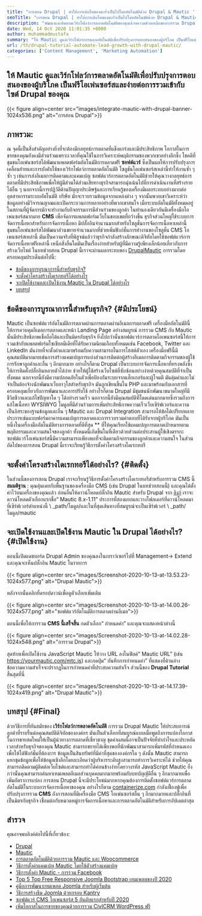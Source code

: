 ```yaml
---
title: "การสอน Drupal | ทำให้การเติบโตของตะกั่วเป็นไปโดยอัตโนมัติด้วย Drupal & Mautic '" 
seoTitle: "การสอน Drupal | ทำให้การเติบโตของตะกั่วเป็นไปโดยอัตโนมัติด้วย Drupal & Mautic" 
description: "พัฒนาและติดตามเวิร์กโฟลว์การตลาดอัตโนมัติของคุณด้วยความช่วยเหลือของการรวม Drupal Mautic ทำตามการสอน Drupal นี้เพื่อเรียนรู้ขั้นตอนการรวม" 
date: Wed, 14 Oct 2020 11:01:35 +0000
author: muhammadmustafa
summary: "ให้ Mautic ดูแลเวิร์กโฟลว์การตลาดอัตโนมัติเพื่อปรับปรุงการตอบสนองของผู้บริโภค เป็นฟรีโอเพ่นซอร์สและง่ายต่อการรวมเข้ากับไซต์ Drupal ของคุณ" 
url: /th/drupal-tutorial-automate-lead-growth-with-drupal-mautic/
categories: ['Content Management', 'Marketing Automation']
---
```


## ให้ Mautic ดูแลเวิร์กโฟลว์การตลาดอัตโนมัติเพื่อปรับปรุงการตอบสนองของผู้บริโภค เป็นฟรีโอเพ่นซอร์สและง่ายต่อการรวมเข้ากับไซต์ Drupal ของคุณ

{{< figure align=center src="images/integrate-mautic-with-drupal-banner-1024x536.png" alt="การสอน Drupal">}}


## ภาพรวม:
ณ จุดนี้เป็นสิ่งสำคัญอย่างยิ่งที่จะต้องมีกลยุทธ์การตลาดที่แข็งแกร่งและมีประสิทธิภาพ โอกาสในการขายของคุณยังคงมีส่วนร่วมเพราะเวลาที่คุณใช้ในการวิเคราะห์พฤติกรรมของพวกเขาอย่างลึกซึ้ง โชคดีที่ชุมชนโอเพ่นซอร์สได้พัฒนาแพลตฟอร์มอัตโนมัติการตลาดฟรี **ซอฟต์แวร์**  ซึ่งเป็นผลให้การปรับปรุงการเคลื่อนย้ายและการบังคับใช้ของเวิร์กโฟลว์การตลาดอัตโนมัติ โซลูชันโอเพ่นซอร์สเหล่านี้ทำให้งานซ้ำ ๆ ซ้ำ ๆ เช่นการส่งอีเมลการติดตามและแคมเปญ ซอฟต์แวร์การตลาดอัตโนมัติช่วยให้คุณวางกลยุทธ์การตลาดที่มีประสิทธิภาพเพื่อให้ผู้มีส่วนได้ส่วนเสียทางธุรกิจสามารถมุ่งเน้นไปที่การดำเนินงานที่สร้างรายได้อื่น ๆ นอกจากนี้การปฏิวัติด้านปัญญาประดิษฐ์และการเรียนรู้ของเครื่องมีผลกระทบอย่างมากต่ออุตสาหกรรมระบบอัตโนมัติ บริษัท มักจะรวบรวมข้อมูลจากแหล่งต่าง ๆ จากนั้นพวกเขาวิเคราะห์ว่าข้อมูลอย่างมีวิจารณญาณและเปิดกระบวนการหลายอย่างที่พวกเขาสนใจ เมื่อระบบอัตโนมัติทั้งหมดอยู่ในสถานที่ผู้จัดการมักจะทำงานกับกิจกรรมการมีส่วนร่วมของลูกค้า
ในทำนองเดียวกันมีเครื่องมือโอเพนซอร์สมากมาย **CMS**  เพื่อจัดการแพลตฟอร์มเว็บในขอบเขตที่กว้างขึ้น ธุรกิจส่วนใหญ่ใช้ระบบการจัดการเนื้อหาสำหรับการจัดการเนื้อหา มีปลั๊กอินจำนวนมากสำหรับโซลูชั่นการจัดการเนื้อหาเหล่านี้ ชุมชนโอเพ่นซอร์สได้พัฒนาส่วนขยายจำนวนมากที่ช่วยเพิ่มฟังก์ชั่นการทำงานของโซลูชั่น CMS โอเพนซอร์สเหล่านี้ มันเป็นความจริงที่พิสูจน์แล้วว่าธุรกิจกำลังสร้างลักษณะดิจิทัลโดยใช้ซอฟต์แวร์การจัดการเนื้อหาฟรีเหล่านี้ เหนือสิ่งอื่นใดมันเป็นเรื่องง่ายสำหรับผู้ที่มีความรู้เพียงเล็กน้อยเกี่ยวกับการสร้างเว็บไซต์ ในบทช่วยสอน Drupal นี้เราจะผ่านผลกระทบของ [Drupal][2][Mautic][1] การรวมโดยครอบคลุมประเด็นต่อไปนี้:
  * [ข้อดีของการบูรณาการนี้สำหรับธุรกิจ?][3]
  * [จะตั้งค่าโครงสร้างไดเรกทอรีได้อย่างไร][4]
  * [จะเปิดใช้งานและเปิดใช้งาน Mautic ใน Drupal ได้อย่างไร][5]
  * [บทสรุป][6]

## ข้อดีของการบูรณาการนี้สำหรับธุรกิจ?   {#มีประโยชน์}
Mautic เป็นซอฟต์แวร์อัตโนมัติการตลาดผ่านการตลาดผ่านอีเมลการตลาดฟรี เครื่องมืออัตโนมัตินี้ให้การควบคุมอีเมลการตลาดและหน้า Landing Page อย่างสมบูรณ์ การรวม CMS กับ Mautic นั้นมีประสิทธิภาพเชื่อถือได้และเป็นมิตรกับธุรกิจ ยิ่งไปกว่านั้นซอฟต์แวร์การตลาดโอเพนซอร์สนี้ให้การรวมเข้ากับแพลตฟอร์มโซเชียลมีเดียที่ได้รับความนิยมเกือบทั้งหมดเช่น Facebook, Twitter และ LinkedIn มันง่ายที่จะตั้งค่าและมาพร้อมกับความสามารถในการโฮสต์ตัวเอง เครื่องมือฟรีนี้มีคุณสมบัติมากมายเช่นการสร้างแคมเปญการแบ่งส่วนการติดต่อผู้สร้างอีเมลการติดตามกิจกรรมของผู้ใช้การรักษาลูกค้าและอื่น ๆ อีกมากมาย อย่างไรก็ตาม Drupal เป็นระบบการจัดการเนื้อหาที่ทรงพลังซึ่งให้การติดตั้งปลั๊กอินหลายตัวได้ง่าย ช่วยให้ผู้ใช้สร้างเว็บไซต์ที่ซับซ้อนอย่างง่ายด้วยคุณสมบัติที่จำเป็นทั้งหมด นอกจากนี้ยังมีความปลอดภัยในตัวเพื่อป้องกันระบบจากแฮ็กเกอร์และผู้โจมตี มันคุ้มค่าและไม่จำเป็นต้องจ้างนักพัฒนาเว็บอาวุโสสำหรับธุรกิจ
มันถูกเขียนขึ้นใน PHP และมาพร้อมกับเอกสารที่ครอบคลุมเกี่ยวกับการพัฒนาและการปรับใช้ อย่างไรก็ตาม Drupal มีชุมชนนักพัฒนาขนาดใหญ่ที่มีชีวิตชีวาและแก้ไขปัญหาใด ๆ ได้อย่างรวดเร็ว นอกจากนี้ยังมีคุณสมบัติที่โดดเด่นมากมายซึ่งรวมถึงการแก้ไขเนื้อหา WYSIWYG โมดูลที่มีส่วนร่วมการเพิ่มประสิทธิภาพความเร็วเว็บเซิร์ฟเวอร์และความเป็นอิสระของฐานข้อมูลและอื่น ๆ Mautic และ Drupal Integration สามารถให้ข้อได้เปรียบหลายประการเช่นแบบฟอร์มอาคารแคมเปญการตลาดและการรวบรวมคำตอบที่ได้รับจากผู้บริโภค มันเป็นหนึ่งในเครื่องมืออัตโนมัติทางการตลาดที่ดีที่สุด ** ที่ให้คุณเรียกใช้แคมเปญการตลาดเป้าหมายตามพฤติกรรมและความสนใจของลูกค้า ทั้งหมดนี้เกิดขึ้นในที่เดียวด้วยส่วนต่อประสานผู้ใช้เชิงตรรกะ ซอฟต์แวร์โอเพ่นซอร์สนี้มีความสามารถเพียงพอที่จะติดตามกิจกรรมของลูกค้าและความสนใจ ในส่วนถัดไปของการสอน Drupal นี้เราจะเรียนรู้วิธีการตั้งค่าโครงสร้างไดเรกทอรี

## จะตั้งค่าโครงสร้างไดเรกทอรีได้อย่างไร?   {#ติดตั้ง}
ในส่วนนี้ของการสอน Drupal เราจะเรียนรู้วิธีการตั้งค่าโครงสร้างไดเรกทอรีสำหรับการรวม CMS นี้
**สมมติฐาน** : คุณคุ้นเคยกับพื้นฐานของเครื่องมือ CMS (เช่น Drupal ในบทช่วยสอนนี้) และคุณได้ตั้งค่าไว้บนเครื่องของคุณแล้ว
ก่อนอื่นให้ดาวน์โหลดปลั๊กอิน Mautic สำหรับ Drupal จาก [ลิงก์][7] เราจะดาวน์โหลดตัวเลือกแรกชื่อ“ Mautic 8.x-1.11”
ประการที่สองแยกและวางโฟลเดอร์ที่ดาวน์โหลดมาที่เซิร์ฟเวอร์ตำแหน่งนี้ \ _path/โมดูล/และในที่สุดเส้นทางที่สมบูรณ์จะเป็นเซิร์ฟเวอร์ \ _path/โมดูล/mautic

## จะเปิดใช้งานและเปิดใช้งาน Mautic ใน Drupal ได้อย่างไร?   {#เปิดใช้งาน}
ตอนนี้เปิดแดชบอร์ด Drupal Admin ของคุณลงในเบราว์เซอร์ไปที่ Management-> Extend และคุณจะเห็นปลั๊กอิน Mautic ในรายการ

{{< figure align=center src="images/Screenshot-2020-10-13-at-13.53.23-1024x577.png" alt="Drupal Mautic">}}

หลังจากนั้นคลิกที่ดรอปดาวน์เพื่อดูตัวเลือกเพิ่มเติม

{{< figure align=center src="images/Screenshot-2020-10-13-at-14.00.26-1024x577.png" alt="ซอฟต์แวร์อัตโนมัติการตลาดผ่านอีเมล">}}

ตอนนี้เพื่อให้การรวม **CMS นี้เสร็จสิ้น**  กดตัวเลือก“ กำหนดค่า” และคุณจะแสดงหน้าต่างนี้

{{< figure align=center src="images/Screenshot-2020-10-13-at-14.02.28-1024x548.png" alt="การรวม Drupal">}}

สุดท้ายเพื่อเปิดใช้งาน JavaScript Mautic ให้วาง URL ลงในฟิลด์“ Mautic URL” (เช่น https://yourmautic.com/mtc.js) และกดปุ่ม“ บันทึกการกำหนดค่า” ที่แสดงที่ด้านล่าง ข้อความความสำเร็จจะปรากฏในการกำหนดค่าที่ประสบความสำเร็จ ส่วนนี้ของ **Drupal Tutorial**  สิ้นสุดที่นี่

{{< figure align=center src="images/Screenshot-2020-10-13-at-14.17.39-1024x419.png" alt="Drupal Mautic">}}


## บทสรุป   {#Final}
ด้วยวิธีการที่ทันสมัยของ **เวิร์กโฟลว์การตลาดอัตโนมัติ**  การรวม Drupal Mautic ให้ประสบการณ์ลูกค้าที่ราบรื่นต่อคุณสมบัติดิจิทัลขององค์กร มันเป็นตัวเลือกที่สมบูรณ์แบบเมื่อพูดถึงการแปลงโอกาสในการขายสดใหม่ให้เป็นผู้นำทางการตลาดที่เชี่ยวชาญ ชุดค่าผสมนี้อาจเป็นปัจจัยที่ทำกำไรและประหยัดเวลาสำหรับธุรกิจของคุณ Mautic สามารถขยายได้เพียงพอที่นักพัฒนาสามารถเพิ่มรหัสที่กำหนดเองเพื่อให้ได้ฟังก์ชั่นที่ต้องการ ข้อมูลเป็นสินทรัพย์ที่มีค่าที่สุดขององค์กรใด ๆ ดังนั้น Mautic สามารถแยกชุดข้อมูลเพื่อให้ข้อมูลเชิงลึกโดยละเอียดว่าผู้บริหารระดับสูงสามารถทำการวิเคราะห์ได้ ช่วยให้คุณสามารถติดตามผู้ติดต่อเว็บไซต์และสามารถทำได้ค่อนข้างง่ายโดยวางรหัส JavaScript Mautic ยิ่งกว่านั้นคุณสามารถค้นหาเทมเพลตอีเมลส่วนบุคคลมากมายพร้อมกับบทบัญญัติอื่น ๆ อีกมากมายเพื่อเพิ่มอัตราการแปลง
การสอน Drupal นี้จะมีประโยชน์มากหากคุณต้องการติดตั้งซอฟต์แวร์การตลาดอัตโนมัติในระบบการจัดการเนื้อหาของคุณ อย่างไรก็ตาม [containerize.com][8] กำลังเฟื่องฟูเพื่อปรับปรุงการรวม **CMS**  ถังการสอนที่มีเครื่องมือ CMS โอเพ่นซอร์สอื่น ๆ อีกมากมายและปลั๊กอินที่เป็นมิตรกับธุรกิจ เชื่อมต่อกับหมวดหมู่การจัดการเนื้อหาและการตลาดอัตโนมัติสำหรับการอัปเดตล่าสุด

## สำรวจ
คุณอาจพบลิงค์ต่อไปนี้ที่เกี่ยวข้อง:
  * [Drupal][9]
  * [Mautic][10]
  * [การตลาดอัตโนมัติด้วยการรวม Mautic และ Woocommerce][11]
  * [วิธีการตั้งค่าแคมเปญ Mautic โดยใช้ตัวสร้างแคมเปญ][12]
  * [วิธีการตั้งค่า Mautic - การรวม Facebook][13]
  * [Top 5 Top Free Responsive Joomla Bootstrap เทมเพลตของปี 2020][14]
  * [คู่มือการพัฒนาเทมเพลต Joomla สำหรับผู้เริ่มต้น][15]
  * [วิธีการสร้างธีม Joomla ด้วยกรอบ Kantry][16]
  * [ซอฟต์แวร์ CMS โอเพนซอร์ส 5 อันดับแรกสำหรับปี 2020][17]
  * [เพิ่มโอกาสในการขายของคุณด้วยการรวม CivICRM WordPress ฟรี][18]

  
[1]: https://products.containerize.com/marketing-automation/mautic
[2]: https://products.containerize.com/content-management/drupal
[3]: #useful
[4]: #setup
[5]: #enable
[6]: #final
[7]: https://www.drupal.org/project/mautic/releases
[8]: https://www.containerize.com/
[9]: https://products.containerize.com/content-management/drupal/
[10]: https://products.containerize.com/marketing-automation/mautic/
[11]: https://blog.containerize.com/blogging/marketing-automation-using-mautic-and-wordpress-woocommerce/
[12]: https://blog.containerize.com/marketing-automation/how-to-setup-marketing-campaigns-using-mautic-campaign-builder/
[13]: https://blog.containerize.com/marketing-automation/how-to-setup-mautic-facebook-integration/
[14]: https://blog.containerize.com/content-management/top-5-best-free-responsive-joomla-templates-of-2020/
[15]: https://blog.containerize.com/content-management/responsive-joomla-templates-tutorial/
[16]: https://blog.containerize.com/content-management/how-to-create-joomla-theme-joomla-gantry-framework/
[17]: https://blog.containerize.com/content-management/top-5-open-source-content-management-systems-for-2020/
[18]: https://blog.containerize.com/blogging/civicrm-wordpress-integration-wordpress-tutorial/
